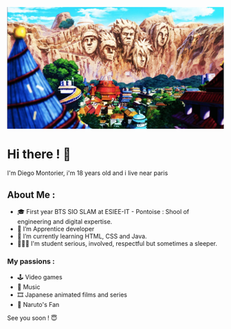 <img src = konoha-village.jpg>

# Hi there ! 👋

I'm Diego Montorier, i'm 18 years old and i live near paris

## About Me :
- 🎓 First year BTS SIO SLAM at ESIEE-IT - Pontoise : Shool of engineering and digital expertise. 
- 🔭 I’m Apprentice developer
- 🌱 I’m currently learning HTML, CSS and Java. 
- 👨🏻‍🎓 I'm student serious, involved, respectful but sometimes a sleeper.

### My passions :
- 🕹️ Video games
- 🎵 Music
- 🎞️ Japanese animated films and series
- 🍥 Naruto's Fan

See you soon ! 😇
<!--
**Diego-MTR/DIEGO-MTR** is a ✨ _special_ ✨ repository because its `README.md` (this file) appears on your GitHub profile.
